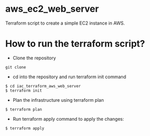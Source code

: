 # aws_ec2_web_server

Terraform script to create a simple EC2 instance in AWS. 


# How to run the terraform script? 

* Clone the repository 
```
git clone 
```
* cd into the repository and run terraform init command

```
$ cd iac_terraform_aws_web_server
$ terraform init

```

* Plan the infrastructure using terraform plan

```
$ terraform plan
```

* Run terraform apply command to apply the changes:

```
$ terraform apply
```
